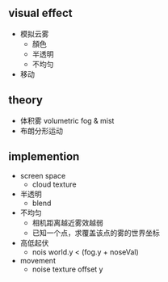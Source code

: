 ## visual effect
- 模拟云雾
  - 顏色
  - 半透明
  - 不均匀
- 移动

## theory
- 体积雾 volumetric fog & mist
- 布朗分形运动

## implemention
- screen space
  - cloud texture
- 半透明
  - blend
- 不均匀
  - 相机距离越近雾效越弱
  - 已知一个点，求覆盖该点的雾的世界坐标
- 高低起伏
  - nois world.y < (fog.y + noseVal)
- movement
  - noise texture offset y